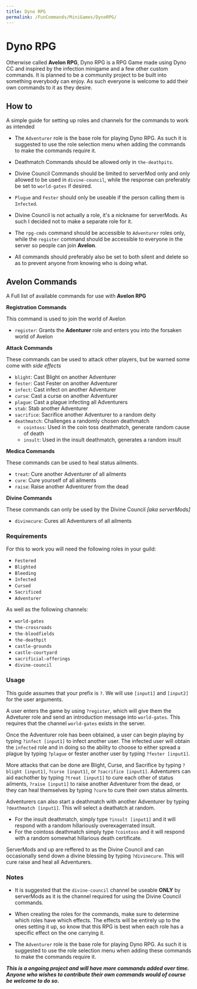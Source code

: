 ```yaml
---
title: Dyno RPG
permalink: /FunCommands/MiniGames/DynoRPG/
---
```


# Dyno RPG
Otherwise called **Avelon RPG**, Dyno RPG is a RPG Game made using Dyno CC and inspired by the infection minigame and a few other custom commands. It is planned to be a community project to be built into something everybody can enjoy. As such everyone is welcome to add their own commands to it as they desire.


## How to
A simple guide for setting up roles and channels for the commands to work as intended

 - The `Adventurer` role is the base role for playing Dyno RPG. As such it is suggested to use the role selection menu when adding the commands to make the commands require it.

 - Deathmatch Commands should be allowed only in `the-deathpits`.


- Divine Council Commands should be limited to serverMod only and only allowed to be used in `divine-council`, while the response can preferably be set to `world-gates` if desired.

- `Plugue` and `Fester` should only be useable if the person calling them is `Infected`.

- Divine Council is not actually a role, it's a nickname for serverMods. As such I decided not to make a separate role for it.

 - The `rpg-cmds` command should be accessible to `Adventurer` roles only, while the `register` command should be accessible to everyone in the server so people can join **Avelon**.

 - All commands should preferably also be set to both silent and delete so as to prevent anyone from knowing who is doing what.


## Avelon Commands
A Full list of available commands for use with **Avelon RPG**

**Registration Commands**

This command is used to join the world of Avelon

 - `register`: Grants the **Adenturer** role and enters you into the forsaken world of Avelon

**Attack Commands**

These commands can be used to attack other players, but be warned some come with *side effects*

 - `blight`: Cast Blight on another Adventurer
 - `fester`: Cast Fester on another Adventurer
 - `infect`: Cast infect on another Adventurer
 - `curse`: Cast a curse on another Adventurer
 - `plague`: Cast a plague infecting all Adventurers
 - `stab`: Stab another Adventurer
 - `sacrifice`: Sacrifice another Adventurer to a random deity
 - `deathmatch`: Challenges a randomly chosen deathmatch
   - `cointoss`: Used in the coin toss deathmatch, generate random cause of death
   - `insult`: Used in the insult deathmatch, generates a random insult

**Medica Commands**

These commands can be used to heal status ailments.

 - `treat`: Cure another Adventurer of all ailments
 - `cure`: Cure yourself of all ailments
 - `raise`: Raise another Adventurer from the dead

**Divine Commands**

These commands can only be used by the Divine Council *[aka serverMods]*

 - `divinecure`: Cures all Adventurers of all ailments


### Requirements
For this to work you will need the following roles in your guild:

- `Festered`
- `Blighted`
- `Bleeding`
- `Infected`
- `Cursed`
- `Sacrificed`
- `Adventurer`

As well as the following channels:


- `world-gates`
- `the-crossroads`
- `the-bloodfields`
- `the-deathpit`
- `castle-grounds`
- `castle-courtyard`
- `sacrificial-offerings`
- `divine-council`

### Usage
This guide assumes that your prefix is `?`. We will use `[input1]` and `[input2]` for the user arguments.

A user enters the game by using `?register`, which will give them the Adveturer role and send an introduction message into `world-gates`. This requires that the channel `world-gates` exists in the server. 

Once the Adventurer role has been obtained, a user can begin playing by typing `?infect [input1]` to infect another user. The infected user will obtain the `infected` role and in doing so the ability to choose to either spread a plague by typing `?plague` or fester another user by typing `?fester [input1]`.

More attacks that can be done are Blight, Curse, and Sacrifice by typing `?blight [input1]`, `?curse [input1]`, or `?sacrifice [input1]`.
Adventurers can aid eachother by typing `?treat [input1]` to cure each other of status ailments, `?raise [input1]` to raise another Adventurer from the dead, or they can heal themselves by typing `?cure` to cure their own status ailments.

Adventurers can also start a deathmatch with another Adventurer by typing `?deathmatch [input1]`. This will select a deathatch at random.
 - For the insult deathmatch, simply type `?insult [input1]` and it will respond with a random hillariously overexagerrated insult.
 - For the cointoss deathmatch simply type `?cointoss` and it will respond with a random somewhat hillarious death certificate.

ServerMods and up are reffered to as the Divine Council and can occasionally send down a divine blessing by typing `?divinecure`. This will cure raise and heal all Adventurers.

### Notes

- It is suggested that the `divine-council` channel be useable **ONLY** by serverMods as it is the channel required for using the Divine Council commands.

- When creating the roles for the commands, make sure to determine which roles have which effects. The effects will be entirely up to the ones setting it up, so know that this RPG is best when each role has a specific effect on the one carrying it.

- The `Adventurer` role is the base role for playing Dyno RPG. As such it is suggested to use the role selection menu when adding these commands to make the commands require it.

***This is a ongoing project and will have more commands added over time. Anyone who wishes to contribute their own commands would of course be welcome to do so.***
